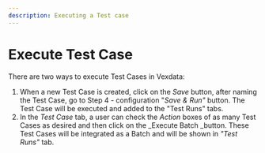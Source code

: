 ```yaml
---
description: Executing a Test case
---
```


# Execute Test Case

There are two ways to execute Test Cases in Vexdata:



1. When a new Test Case is created, click on the _Save_ button, after naming the Test Case, go to Step 4 - configuration  "_Save & Run"_ button. The Test Case will be executed and added to the "Test Runs" tabs.
2. In the _Test Case_ tab, a user can check the _Action_ boxes of as many Test Cases as desired and then click on the \_Execute Batch \_button. These Test Cases will be integrated as a Batch and will be shown in  _"Test Runs"_ tab.

